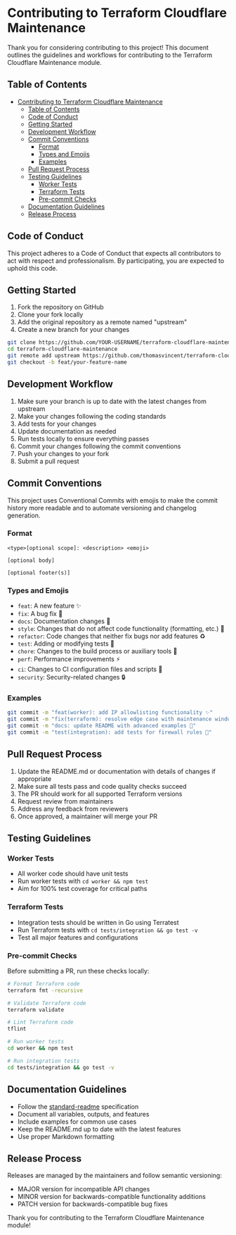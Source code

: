 # Contributing to Terraform Cloudflare Maintenance

Thank you for considering contributing to this project! This document outlines the guidelines and workflows for contributing to the Terraform Cloudflare Maintenance module.

## Table of Contents

- [Contributing to Terraform Cloudflare Maintenance](#contributing-to-terraform-cloudflare-maintenance)
  - [Table of Contents](#table-of-contents)
  - [Code of Conduct](#code-of-conduct)
  - [Getting Started](#getting-started)
  - [Development Workflow](#development-workflow)
  - [Commit Conventions](#commit-conventions)
    - [Format](#format)
    - [Types and Emojis](#types-and-emojis)
    - [Examples](#examples)
  - [Pull Request Process](#pull-request-process)
  - [Testing Guidelines](#testing-guidelines)
    - [Worker Tests](#worker-tests)
    - [Terraform Tests](#terraform-tests)
    - [Pre-commit Checks](#pre-commit-checks)
  - [Documentation Guidelines](#documentation-guidelines)
  - [Release Process](#release-process)

## Code of Conduct

This project adheres to a Code of Conduct that expects all contributors to act with respect and professionalism. By participating, you are expected to uphold this code.

## Getting Started

1. Fork the repository on GitHub
2. Clone your fork locally
3. Add the original repository as a remote named "upstream"
4. Create a new branch for your changes

```bash
git clone https://github.com/YOUR-USERNAME/terraform-cloudflare-maintenance.git
cd terraform-cloudflare-maintenance
git remote add upstream https://github.com/thomasvincent/terraform-cloudflare-maintenance.git
git checkout -b feat/your-feature-name
```

## Development Workflow

1. Make sure your branch is up to date with the latest changes from upstream
2. Make your changes following the coding standards
3. Add tests for your changes
4. Update documentation as needed
5. Run tests locally to ensure everything passes
6. Commit your changes following the commit conventions
7. Push your changes to your fork
8. Submit a pull request

## Commit Conventions

This project uses Conventional Commits with emojis to make the commit history more readable and to automate versioning and changelog generation.

### Format

```
<type>[optional scope]: <description> <emoji>

[optional body]

[optional footer(s)]
```

### Types and Emojis

- `feat`: A new feature ✨
- `fix`: A bug fix 🐛
- `docs`: Documentation changes 📝
- `style`: Changes that do not affect code functionality (formatting, etc.) 🎨
- `refactor`: Code changes that neither fix bugs nor add features ♻️
- `test`: Adding or modifying tests 🧪
- `chore`: Changes to the build process or auxiliary tools 🔧
- `perf`: Performance improvements ⚡️
- `ci`: Changes to CI configuration files and scripts 👷
- `security`: Security-related changes 🔒

### Examples

```bash
git commit -m "feat(worker): add IP allowlisting functionality ✨"
git commit -m "fix(terraform): resolve edge case with maintenance window 🐛"
git commit -m "docs: update README with advanced examples 📝"
git commit -m "test(integration): add tests for firewall rules 🧪"
```

## Pull Request Process

1. Update the README.md or documentation with details of changes if appropriate
2. Make sure all tests pass and code quality checks succeed
3. The PR should work for all supported Terraform versions
4. Request review from maintainers
5. Address any feedback from reviewers
6. Once approved, a maintainer will merge your PR

## Testing Guidelines

### Worker Tests

- All worker code should have unit tests
- Run worker tests with `cd worker && npm test`
- Aim for 100% test coverage for critical paths

### Terraform Tests

- Integration tests should be written in Go using Terratest
- Run Terraform tests with `cd tests/integration && go test -v`
- Test all major features and configurations

### Pre-commit Checks

Before submitting a PR, run these checks locally:

```bash
# Format Terraform code
terraform fmt -recursive

# Validate Terraform code
terraform validate

# Lint Terraform code
tflint

# Run worker tests
cd worker && npm test

# Run integration tests
cd tests/integration && go test -v
```

## Documentation Guidelines

- Follow the [standard-readme](https://github.com/RichardLitt/standard-readme) specification
- Document all variables, outputs, and features
- Include examples for common use cases
- Keep the README.md up to date with the latest features
- Use proper Markdown formatting

## Release Process

Releases are managed by the maintainers and follow semantic versioning:

- MAJOR version for incompatible API changes
- MINOR version for backwards-compatible functionality additions
- PATCH version for backwards-compatible bug fixes

Thank you for contributing to the Terraform Cloudflare Maintenance module!
